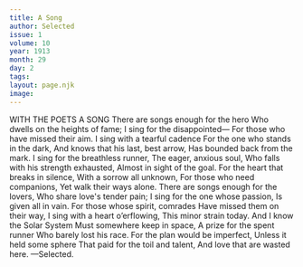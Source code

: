 ```yaml
---
title: A Song
author: Selected
issue: 1
volume: 10
year: 1913
month: 29
day: 2
tags:
layout: page.njk
image:
---
```

WITH THE POETS    A SONG    There are songs enough for the hero    Who dwells on the heights of fame;    I sing for the disappointed—    For those who have missed their aim.    I sing with a tearful cadence    For the one who stands in the dark,    And knows that his last, best arrow,    Has bounded back from the mark.    I sing for the breathless runner, The eager, anxious soul,    Who falls with his strength exhausted,    Almost in sight of the goal.    For the heart that breaks in silence,    With a sorrow all unknown,    For those who need companions,    Yet walk their ways alone.    There are songs enough for the lovers,    Who share love's tender pain;    I sing for the one whose passion,    Is given all in vain.    For those whose spirit, comrades    Have missed them on their way,    I sing with a heart o’erflowing,    This minor strain today.    And I know the Solar System    Must somewhere keep in space,    A prize for the spent runner    Who barely lost his race.    For the plan would be imperfect,    Unless it held some sphere    That paid for the toil and talent,    And love that are wasted here. —Selected. 

